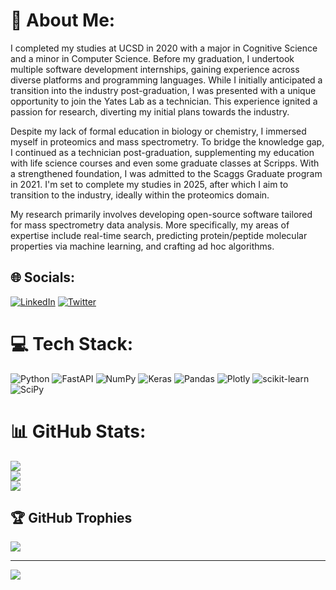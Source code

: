 # 💫 About Me:
I completed my studies at UCSD in 2020 with a major in Cognitive Science and a minor in Computer Science. Before my graduation, I undertook multiple software development internships, gaining experience across diverse platforms and programming languages. While I initially anticipated a transition into the industry post-graduation, I was presented with a unique opportunity to join the Yates Lab as a technician. This experience ignited a passion for research, diverting my initial plans towards the industry.

Despite my lack of formal education in biology or chemistry, I immersed myself in proteomics and mass spectrometry. To bridge the knowledge gap, I continued as a technician post-graduation, supplementing my education with life science courses and even some graduate classes at Scripps. With a strengthened foundation, I was admitted to the Scaggs Graduate program in 2021. I'm set to complete my studies in 2025, after which I aim to transition to the industry, ideally within the proteomics domain.

My research primarily involves developing open-source software tailored for mass spectrometry data analysis. More specifically, my areas of expertise include real-time search, predicting protein/peptide molecular properties via machine learning, and crafting ad hoc algorithms.


## 🌐 Socials:
[![LinkedIn](https://img.shields.io/badge/LinkedIn-%230077B5.svg?logo=linkedin&logoColor=white)](https://linkedin.com/in/patrick-tyler-garrett) [![Twitter](https://img.shields.io/badge/Twitter-%231DA1F2.svg?logo=Twitter&logoColor=white)](https://twitter.com/pgarrett_tsri) 

# 💻 Tech Stack:
![Python](https://img.shields.io/badge/python-3670A0?style=for-the-badge&logo=python&logoColor=ffdd54) ![FastAPI](https://img.shields.io/badge/FastAPI-005571?style=for-the-badge&logo=fastapi) ![NumPy](https://img.shields.io/badge/numpy-%23013243.svg?style=for-the-badge&logo=numpy&logoColor=white) ![Keras](https://img.shields.io/badge/Keras-%23D00000.svg?style=for-the-badge&logo=Keras&logoColor=white) ![Pandas](https://img.shields.io/badge/pandas-%23150458.svg?style=for-the-badge&logo=pandas&logoColor=white) ![Plotly](https://img.shields.io/badge/Plotly-%233F4F75.svg?style=for-the-badge&logo=plotly&logoColor=white) ![scikit-learn](https://img.shields.io/badge/scikit--learn-%23F7931E.svg?style=for-the-badge&logo=scikit-learn&logoColor=white) ![SciPy](https://img.shields.io/badge/SciPy-%230C55A5.svg?style=for-the-badge&logo=scipy&logoColor=%white)
# 📊 GitHub Stats:
![](https://github-readme-stats.vercel.app/api?username=pgarrett-scripps&theme=dark&hide_border=false&include_all_commits=false&count_private=false)<br/>
![](https://github-readme-streak-stats.herokuapp.com/?user=pgarrett-scripps&theme=dark&hide_border=false)<br/>
![](https://github-readme-stats.vercel.app/api/top-langs/?username=pgarrett-scripps&theme=dark&hide_border=false&include_all_commits=false&count_private=false&layout=compact)

## 🏆 GitHub Trophies
![](https://github-profile-trophy.vercel.app/?username=pgarrett-scripps&theme=radical&no-frame=false&no-bg=true&margin-w=4)

---
[![](https://visitcount.itsvg.in/api?id=pgarrett-scripps&icon=0&color=0)](https://visitcount.itsvg.in)

<!-- Proudly created with GPRM ( https://gprm.itsvg.in ) -->
